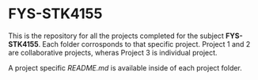# FYS-STK4155

This is the repository for all the projects completed for the  subject **FYS-STK4155**. Each folder corrosponds to that specific project.
Project 1 and 2 are collaborative projects, wheras Project 3 is individual project.

A project specific _README.md_ is available inside of each project folder.
